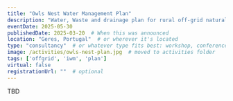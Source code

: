 ```yaml
---
title: "Owls Nest Water Management Plan"
description: "Water, Waste and drainage plan for rural off-grid natural building learning center and event space"
eventDate: 2025-05-30
publishedDate: 2025-03-20  # When this was announced
location: "Geres, Portugal"  # or wherever it's located
type: "consultancy"  # or whatever type fits best: workshop, conference, training, research, consultancy, other
image: /activities/owls-nest-plan.jpg  # moved to activities folder
tags: ['offgrid', 'iwm', 'plan']
virtual: false
registrationUrl: ""  # optional
---
```


TBD